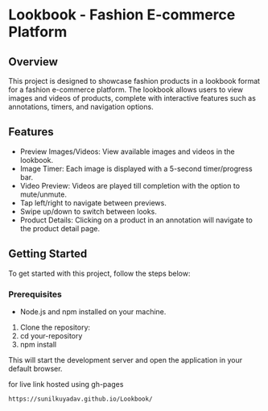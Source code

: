 # Lookbook - Fashion E-commerce Platform
## Overview
This project is designed to showcase fashion products in a lookbook format for a fashion e-commerce platform. The lookbook allows users to view images and videos of products, complete with interactive features such as annotations, timers, and navigation options.


## Features
- Preview Images/Videos: View available images and videos in the lookbook.
- Image Timer: Each image is displayed with a 5-second timer/progress bar.
- Video Preview: Videos are played till completion with the option to mute/unmute.
- Tap left/right to navigate between previews.
- Swipe up/down to switch between looks.
- Product Details: Clicking on a product in an annotation will navigate to the product detail page.

## Getting Started
To get started with this project, follow the steps below:

### Prerequisites
- Node.js and npm installed on your machine.

1. Clone the repository:
2. cd your-repository
3. npm install

This will start the development server and open the application in your default browser.


for live link hosted using gh-pages 
```
https://sunilkuyadav.github.io/Lookbook/
```
